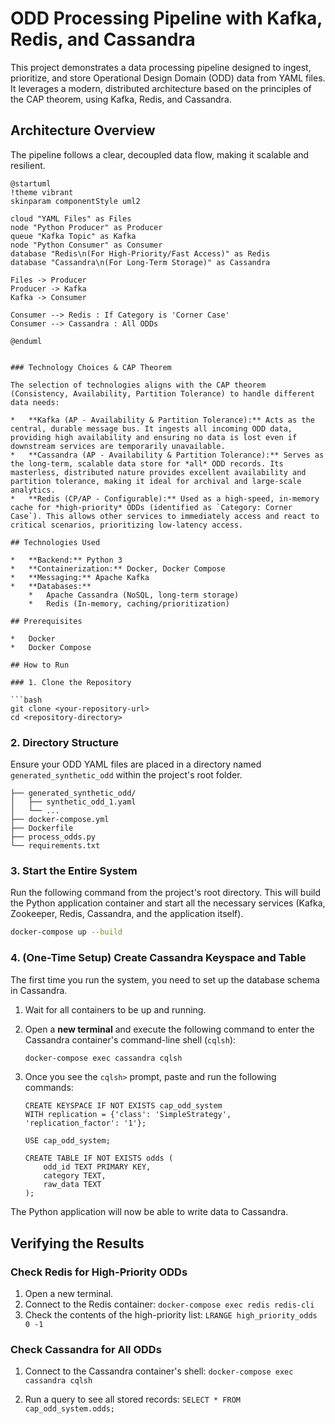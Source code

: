 # ODD Processing Pipeline with Kafka, Redis, and Cassandra

This project demonstrates a data processing pipeline designed to ingest, prioritize, and store Operational Design Domain (ODD) data from YAML files. It leverages a modern, distributed architecture based on the principles of the CAP theorem, using Kafka, Redis, and Cassandra.

## Architecture Overview

The pipeline follows a clear, decoupled data flow, making it scalable and resilient.

```plantuml
@startuml
!theme vibrant
skinparam componentStyle uml2

cloud "YAML Files" as Files
node "Python Producer" as Producer
queue "Kafka Topic" as Kafka
node "Python Consumer" as Consumer
database "Redis\n(For High-Priority/Fast Access)" as Redis
database "Cassandra\n(For Long-Term Storage)" as Cassandra

Files -> Producer
Producer -> Kafka
Kafka -> Consumer

Consumer --> Redis : If Category is 'Corner Case'
Consumer --> Cassandra : All ODDs

@enduml


### Technology Choices & CAP Theorem

The selection of technologies aligns with the CAP theorem (Consistency, Availability, Partition Tolerance) to handle different data needs:

*   **Kafka (AP - Availability & Partition Tolerance):** Acts as the central, durable message bus. It ingests all incoming ODD data, providing high availability and ensuring no data is lost even if downstream services are temporarily unavailable.
*   **Cassandra (AP - Availability & Partition Tolerance):** Serves as the long-term, scalable data store for *all* ODD records. Its masterless, distributed nature provides excellent availability and partition tolerance, making it ideal for archival and large-scale analytics.
*   **Redis (CP/AP - Configurable):** Used as a high-speed, in-memory cache for *high-priority* ODDs (identified as `Category: Corner Case`). This allows other services to immediately access and react to critical scenarios, prioritizing low-latency access.

## Technologies Used

*   **Backend:** Python 3
*   **Containerization:** Docker, Docker Compose
*   **Messaging:** Apache Kafka
*   **Databases:**
    *   Apache Cassandra (NoSQL, long-term storage)
    *   Redis (In-memory, caching/prioritization)

## Prerequisites

*   Docker
*   Docker Compose

## How to Run

### 1. Clone the Repository

```bash
git clone <your-repository-url>
cd <repository-directory>
```

### 2. Directory Structure

Ensure your ODD YAML files are placed in a directory named `generated_synthetic_odd` within the project's root folder.

```
├── generated_synthetic_odd/
│   ├── synthetic_odd_1.yaml
│   └── ...
├── docker-compose.yml
├── Dockerfile
├── process_odds.py
└── requirements.txt
```

### 3. Start the Entire System

Run the following command from the project's root directory. This will build the Python application container and start all the necessary services (Kafka, Zookeeper, Redis, Cassandra, and the application itself).

```bash
docker-compose up --build
```

### 4. (One-Time Setup) Create Cassandra Keyspace and Table

The first time you run the system, you need to set up the database schema in Cassandra.

1.  Wait for all containers to be up and running.
2.  Open a **new terminal** and execute the following command to enter the Cassandra container's command-line shell (`cqlsh`):

    ```bash
    docker-compose exec cassandra cqlsh
    ```

3.  Once you see the `cqlsh>` prompt, paste and run the following commands:

    ```cql
    CREATE KEYSPACE IF NOT EXISTS cap_odd_system
    WITH replication = {'class': 'SimpleStrategy', 'replication_factor': '1'};

    USE cap_odd_system;

    CREATE TABLE IF NOT EXISTS odds (
        odd_id TEXT PRIMARY KEY,
        category TEXT,
        raw_data TEXT
    );
    ```

The Python application will now be able to write data to Cassandra.

## Verifying the Results

### Check Redis for High-Priority ODDs

1.  Open a new terminal.
2.  Connect to the Redis container: `docker-compose exec redis redis-cli`
3.  Check the contents of the high-priority list: `LRANGE high_priority_odds 0 -1`

### Check Cassandra for All ODDs

1.  Connect to the Cassandra container's shell: `docker-compose exec cassandra cqlsh`

2.  Run a query to see all stored records: `SELECT * FROM cap_odd_system.odds;`


